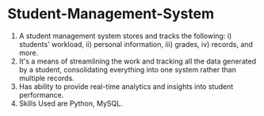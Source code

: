 # Student-Management-System

1) A student management system stores and tracks the following: i) students' workload, ii) personal information, iii) grades, iv) records, and more.
2) It's a means of streamlining the work and tracking all the data generated by a student, consolidating everything into one system rather than multiple records.
3) Has ability to provide real-time analytics and insights into student performance.
4) Skills Used are Python, MySQL.
